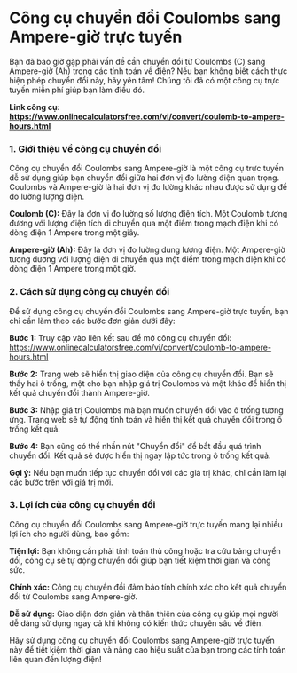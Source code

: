 Công cụ chuyển đổi Coulombs sang Ampere-giờ trực tuyến
======================================================

Bạn đã bao giờ gặp phải vấn đề cần chuyển đổi từ Coulombs (C) sang Ampere-giờ (Ah) trong các tính toán về điện? Nếu bạn không biết cách thực hiện phép chuyển đổi này, hãy yên tâm! Chúng tôi đã có một công cụ trực tuyến miễn phí giúp bạn làm điều đó.

**Link công cụ: <https://www.onlinecalculatorsfree.com/vi/convert/coulomb-to-ampere-hours.html>**

### 1. Giới thiệu về công cụ chuyển đổi

Công cụ chuyển đổi Coulombs sang Ampere-giờ là một công cụ trực tuyến dễ sử dụng giúp bạn chuyển đổi giữa hai đơn vị đo lường điện quan trọng. Coulombs và Ampere-giờ là hai đơn vị đo lường khác nhau được sử dụng để đo lường lượng điện.

**Coulomb (C):** Đây là đơn vị đo lường số lượng điện tích. Một Coulomb tương đương với lượng điện tích di chuyển qua một điểm trong mạch điện khi có dòng điện 1 Ampere trong một giây.

**Ampere-giờ (Ah):** Đây là đơn vị đo lường dung lượng điện. Một Ampere-giờ tương đương với lượng điện di chuyển qua một điểm trong mạch điện khi có dòng điện 1 Ampere trong một giờ.

### 2. Cách sử dụng công cụ chuyển đổi

Để sử dụng công cụ chuyển đổi Coulombs sang Ampere-giờ trực tuyến, bạn chỉ cần làm theo các bước đơn giản dưới đây:

**Bước 1:** Truy cập vào liên kết sau để mở công cụ chuyển đổi: <https://www.onlinecalculatorsfree.com/vi/convert/coulomb-to-ampere-hours.html>

**Bước 2:** Trang web sẽ hiển thị giao diện của công cụ chuyển đổi. Bạn sẽ thấy hai ô trống, một cho bạn nhập giá trị Coulombs và một khác để hiển thị kết quả chuyển đổi thành Ampere-giờ.

**Bước 3:** Nhập giá trị Coulombs mà bạn muốn chuyển đổi vào ô trống tương ứng. Trang web sẽ tự động tính toán và hiển thị kết quả chuyển đổi trong ô trống kết quả.

**Bước 4:** Bạn cũng có thể nhấn nút "Chuyển đổi" để bắt đầu quá trình chuyển đổi. Kết quả sẽ được hiển thị ngay lập tức trong ô trống kết quả.

**Gợi ý:** Nếu bạn muốn tiếp tục chuyển đổi với các giá trị khác, chỉ cần làm lại các bước trên với giá trị mới.

### 3. Lợi ích của công cụ chuyển đổi

Công cụ chuyển đổi Coulombs sang Ampere-giờ trực tuyến mang lại nhiều lợi ích cho người dùng, bao gồm:

**Tiện lợi:** Bạn không cần phải tính toán thủ công hoặc tra cứu bảng chuyển đổi, công cụ sẽ tự động chuyển đổi giúp bạn tiết kiệm thời gian và công sức.

**Chính xác:** Công cụ chuyển đổi đảm bảo tính chính xác cho kết quả chuyển đổi từ Coulombs sang Ampere-giờ.

**Dễ sử dụng:** Giao diện đơn giản và thân thiện của công cụ giúp mọi người dễ dàng sử dụng ngay cả khi không có kiến thức chuyên sâu về điện.

Hãy sử dụng công cụ chuyển đổi Coulombs sang Ampere-giờ trực tuyến này để tiết kiệm thời gian và nâng cao hiệu suất của bạn trong các tính toán liên quan đến lượng điện!